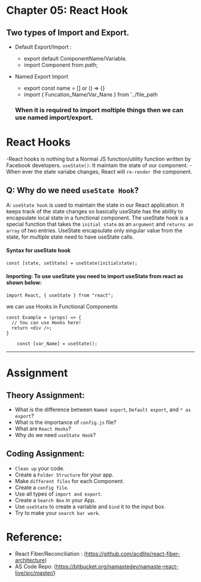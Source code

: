 # Chapter 05: React Hook

## Two types of Import and Export.

-   Default Export/Import :

    -   export default ComponentName/Variable.
    -   import Component from _path_;

-   Named Export Import
    -   export const name = [] or () => {}
    -   import { Funcation_Name/Var_Nane } from '../file_path
    ### When it is required to import moltiple things then we can use named import/export.

# React Hooks

-React hooks is nothing but a Normal JS function/utility function written by Facebook developers.
`useState()`: It maintain the state of our component.
-When ever the state variabe changes, React will `re-render `the component.

## Q: Why do we need `useState Hook`?

A: `useState hook` is used to maintain the state in our React application. It keeps track of the state changes so basically useState has the ability to encapsulate local state in a functional component.
The useState hook is a special function that takes the `initial state` as an `argument` and `returns an array` of two entries. UseState encapsulate only singular value from the state, for multiple state need to have useState calls.

#### Syntax for useState hook

```
const [state, setState] = useState(initialstate);
```

#### Importing: To use useState you need to import useState from react as shown below:

```
import React, { useState } from "react";
```

we can use Hooks in Functional Components

```
const Example = (props) => {
  // You can use Hooks here!
  return <div />;
}
```

```
    const [var_Name] = useState();
```

---

# Assignment

## Theory Assignment:

-   What is the difference between `Named export`, `Default export`, and `* as export`?
-   What is the importance of `config.js` file?
-   What are `React Hooks`?
-   Why do we need `useState Hook`?

## Coding Assignment:

-   `Clean up` your code.
-   Create a `Folder Structure` for your app.
-   Make `different files` for each Component.
-   Create a `config file`.
-   Use all types of `import and export`.
-   Create a `Search Box` in your App.
-   Use `useState` to create a variable and `bind` it to the input box.
-   Try to make your `search bar work`.

# Reference:

-   React Fiber/Reconciliation : (https://github.com/acdlite/react-fiber-architecture)
-   AS Code Repo: (https://bitbucket.org/namastedev/namaste-react-live/src/master/)
